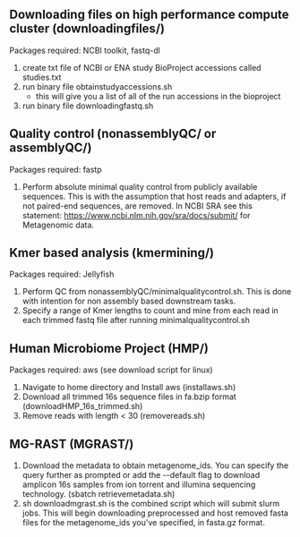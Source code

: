 ## Downloading files on high performance compute cluster (downloadingfiles/)
Packages required: NCBI toolkit, fastq-dl
1. create txt file of NCBI or ENA study BioProject accessions called studies.txt
2. run binary file obtainstudyaccessions.sh
   - this will give you a list of all of the run accessions in the bioproject
3. run binary file downloadingfastq.sh

## Quality control (nonassemblyQC/ or assemblyQC/)
Packages required: fastp
1. Perform absolute minimal quality control from publicly available sequences. This is with the assumption that host reads and adapters, if not paired-end sequences, are removed. In NCBI SRA see this statement: https://www.ncbi.nlm.nih.gov/sra/docs/submit/ for Metagenomic data. 

## Kmer based analysis (kmermining/)
Packages required: Jellyfish
1. Perform QC from nonassemblyQC/minimalqualitycontrol.sh. This is done with intention for non assembly based downstream tasks.
2. Specify a range of Kmer lengths to count and mine from each read in each trimmed fastq file after running minimalqualitycontrol.sh 

## Human Microbiome Project (HMP/)
Packages required: aws (see download script for linux)
1. Navigate to home directory and Install aws (installaws.sh)
2. Download all trimmed 16s sequence files in fa.bzip format (downloadHMP_16s_trimmed.sh)
3. Remove reads with length < 30 (removereads.sh)

## MG-RAST (MGRAST/)
1. Download the metadata to obtain metagenome_ids. You can specify the query further as prompted or add the --default flag to download amplicon 16s samples from ion torrent and illumina sequencing technology. (sbatch retrievemetadata.sh)
2. sh downloadmgrast.sh is the combined script which will submit slurm jobs. This will begin downloading preprocessed and host removed fasta files for the metagenome_ids you've specified, in fasta.gz format. 
